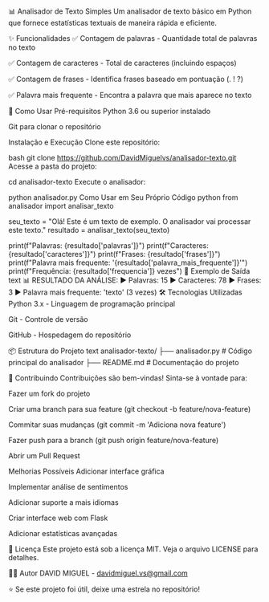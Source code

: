 📊 Analisador de Texto Simples
Um analisador de texto básico em Python que fornece estatísticas textuais de maneira rápida e eficiente.

✨ Funcionalidades
✅ Contagem de palavras - Quantidade total de palavras no texto

✅ Contagem de caracteres - Total de caracteres (incluindo espaços)

✅ Contagem de frases - Identifica frases baseado em pontuação (. ! ?)

✅ Palavra mais frequente - Encontra a palavra que mais aparece no texto

🚀 Como Usar
Pré-requisitos
Python 3.6 ou superior instalado

Git para clonar o repositório

Instalação e Execução
Clone este repositório:

bash
git clone https://github.com/DavidMiguelvs/analisador-texto.git
Acesse a pasta do projeto:

cd analisador-texto
Execute o analisador:

python analisador.py
Como Usar em Seu Próprio Código
python
from analisador import analisar_texto

seu_texto = "Olá! Este é um texto de exemplo. O analisador vai processar este texto."
resultado = analisar_texto(seu_texto)

print(f"Palavras: {resultado['palavras']}")
print(f"Caracteres: {resultado['caracteres']}")
print(f"Frases: {resultado['frases']}")
print(f"Palavra mais frequente: '{resultado['palavra_mais_frequente']}'")
print(f"Frequência: {resultado['frequencia']} vezes")
📝 Exemplo de Saída
text
📊 RESULTADO DA ANÁLISE:
► Palavras: 15
► Caracteres: 78
► Frases: 3
► Palavra mais frequente: 'texto' (3 vezes)
🛠️ Tecnologias Utilizadas
Python 3.x - Linguagem de programação principal

Git - Controle de versão

GitHub - Hospedagem do repositório

📦 Estrutura do Projeto
text
analisador-texto/
├── analisador.py    # Código principal do analisador
├── README.md        # Documentação do projeto

🤝 Contribuindo
Contribuições são bem-vindas! Sinta-se à vontade para:

Fazer um fork do projeto

Criar uma branch para sua feature (git checkout -b feature/nova-feature)

Commitar suas mudanças (git commit -m 'Adiciona nova feature')

Fazer push para a branch (git push origin feature/nova-feature)

Abrir um Pull Request

Melhorias Possíveis
Adicionar interface gráfica

Implementar análise de sentimentos

Adicionar suporte a mais idiomas

Criar interface web com Flask

Adicionar estatísticas avançadas

📄 Licença
Este projeto está sob a licença MIT. Veja o arquivo LICENSE para detalhes.

👨‍💻 Autor
DAVID MIGUEL - davidmiguel.vs@gmail.com

⭐️ Se este projeto foi útil, deixe uma estrela no repositório!
